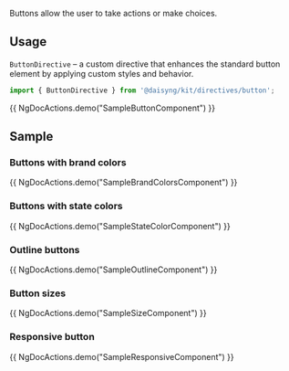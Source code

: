 Buttons allow the user to take actions or make choices.

## Usage

`ButtonDirective` – a custom directive that enhances the standard button element by applying custom styles and behavior.

```ts
import { ButtonDirective } from '@daisyng/kit/directives/button';
```

{{ NgDocActions.demo("SampleButtonComponent") }}

## Sample

### Buttons with brand colors

{{ NgDocActions.demo("SampleBrandColorsComponent") }}

### Buttons with state colors

{{ NgDocActions.demo("SampleStateColorComponent") }}

### Outline buttons

{{ NgDocActions.demo("SampleOutlineComponent") }}

### Button sizes

{{ NgDocActions.demo("SampleSizeComponent") }}

### Responsive button

{{ NgDocActions.demo("SampleResponsiveComponent") }}
